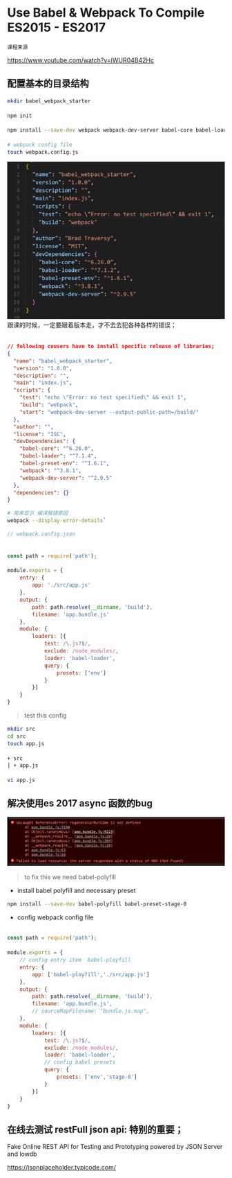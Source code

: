 
# Use Babel & Webpack To Compile ES2015 - ES2017

`课程来源`

https://www.youtube.com/watch?v=iWUR04B42Hc


## 配置基本的目录结构 

```bash
mkdir babel_webpack_starter

npm init

npm install --save-dev webpack webpack-dev-server babel-core babel-loader babel-preset-env

# webpack config file
touch webpack.config.js

```

![](./images/rxjs_env.png) 跟课的时候，一定要跟着版本走，才不去去犯各种各样的错误；


```json

// following cousers have to install specific release of libraries;
{
  "name": "babel_webpack_starter",
  "version": "1.0.0",
  "description": "",
  "main": "index.js",
  "scripts": {
    "test": "echo \"Error: no test specified\" && exit 1",
    "build": "webpack",
    "start": "webpack-dev-server --output-public-path=/build/"
  },
  "author": "",
  "license": "ISC",
  "devDependencies": {
    "babel-core": "^6.26.0",
    "babel-loader": "^7.1.4",
    "babel-preset-env": "^1.6.1",
    "webpack": "^3.8.1",
    "webpack-dev-server": "^2.9.5"
  },
  "dependencies": {}
}


```

```bash
# 用来显示 编译报错原因
webpack --display-error-details`

```

```js
// webpack.config.json


const path = require('path');

module.exports = {
    entry: {
        app: './src/app.js'
    },
    output: {
        path: path.resolve(__dirname, 'build'),
        filename: 'app.bundle.js'
    },
    module: {
        loaders: [{
            test: /\.js?$/,
            exclude: /node_modules/,
            loader: 'babel-loader',
            query: {
                presets: ['env']
            }
        }]
    }
}

```

> test this config

```bash
mkdir src
cd src
touch app.js

+ src
| + app.js

vi app.js

```

## 解决使用es 2017 async 函数的bug

![](./images/rxjs_env_bug.png)

> to fix this we need babel-polyfill

* install babel polyfill and necessary preset

```bash
npm install --save-dev babel-polyfill babel-preset-stage-0

```

* config webpack config file

```js

const path = require('path');

module.exports = {
    // config entry item  babel-ployfill
    entry: {
        app: ['babel-ployfill','./src/app.js']
    },
    output: {
        path: path.resolve(__dirname, 'build'),
        filename: 'app.bundle.js',
        // sourceMapFilename: "bundle.js.map",
    },
    module: {
        loaders: [{
            test: /\.js?$/,
            exclude: /node_modules/,
            loader: 'babel-loader',
            // config babel presets
            query: {
                presets: ['env','stage-0']
            }
        }]
    }
}

```


##  在线去测试 restFull json api: 特别的重要；

Fake Online REST API for Testing and Prototyping 
powered by JSON Server and lowdb

https://jsonplaceholder.typicode.com/